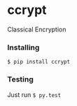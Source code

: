 # ccrypt

Classical Encryption


### Installing

`$ pip install ccrypt`


### Testing
Just run `$ py.test`
